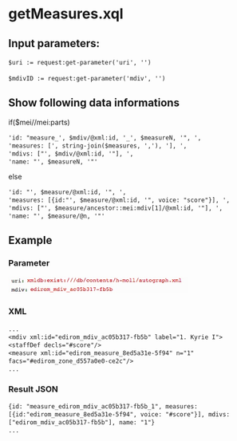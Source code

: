 # getMeasures.xql
## Input parameters:
```
$uri := request:get-parameter('uri', '')

$mdivID := request:get-parameter('mdiv', '')
```
## Show following data informations
if($mei//mei:parts)
```
'id: "measure_', $mdiv/@xml:id, '_', $measureN, '", ',
'measures: [', string-join($measures, ','), '], ',
'mdivs: ["', $mdiv/@xml:id, '"], ', 
'name: "', $measureN, '"'
```
else
```
'id: "', $measure/@xml:id, '", ',
'measures: [{id:"', $measure/@xml:id, '", voice: "score"}], ',
'mdivs: ["', $measure/ancestor::mei:mdiv[1]/@xml:id, '"], ',
'name: "', $measure/@n, '"'
```
## Example
### Parameter
![](../../../../workobject/facsimileView/pageBasedView/goTo/media/15115276855744.jpg)

### XML
```
...
<mdiv xml:id="edirom_mdiv_ac05b317-fb5b" label="1. Kyrie I">
<staffDef decls="#score"/>
<measure xml:id="edirom_measure_8ed5a31e-5f94" n="1" facs="#edirom_zone_d557a0e0-ce2c"/>
...
```
### Result JSON
```
{id: "measure_edirom_mdiv_ac05b317-fb5b_1", measures: [{id:"edirom_measure_8ed5a31e-5f94", voice: "#score"}], mdivs: ["edirom_mdiv_ac05b317-fb5b"], name: "1"}
...
```






